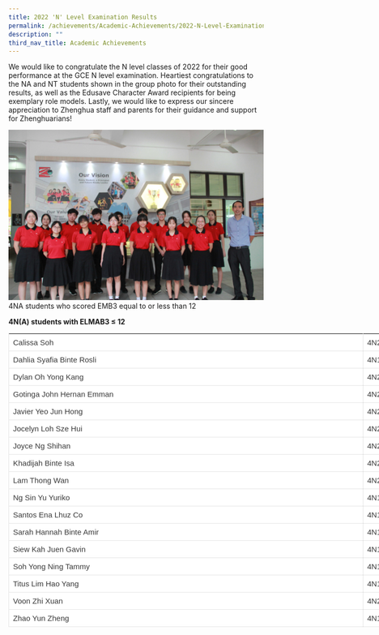 ```yaml
---
title: 2022 'N' Level Examination Results
permalink: /achievements/Academic-Achievements/2022-N-Level-Examination-Results/
description: ""
third_nav_title: Academic Achievements
---
```


We would like to congratulate the N level classes of 2022 for their good performance at the GCE N level examination. Heartiest congratulations to the NA and NT students shown in the group photo for their outstanding results, as well as the Edusave Character Award recipients for being exemplary role models. Lastly, we would like to express our sincere appreciation to Zhenghua staff and parents for their guidance and support for Zhenghuarians!

![](/images/4NA%20students%20who%20scored%20EMB3%20equal%20to%20or%20less%20than%2012.jpg)
4NA students who scored EMB3 equal to or less than 12

**4N(A) students with ELMAB3 ≤ 12**

<table style="box-sizing: border-box; border-collapse: collapse; border-spacing: 0px; border-width: 1px 0px 0px 1px; border-style: solid; border-color: rgba(0, 0, 0, 0.1); border-image: initial; margin: 0px 0px 1.5em; width: 1400px; color: rgb(58, 58, 58); font-family: Poppins, sans-serif; font-size: 15px; font-style: normal; font-variant-ligatures: normal; font-variant-caps: normal; font-weight: 400; letter-spacing: normal; orphans: 2; text-align: start; text-transform: none; white-space: normal; widows: 2; word-spacing: 0px; -webkit-text-stroke-width: 0px; background-color: rgb(255, 255, 255); text-decoration-thickness: initial; text-decoration-style: initial; text-decoration-color: initial;"><tbody style="box-sizing: border-box;"><tr style="box-sizing: border-box;"><td style="box-sizing: border-box; padding: 8px; border-width: 0px 1px 1px 0px; border-style: solid; border-color: rgba(0, 0, 0, 0.1); border-image: initial; text-align: left; width: 699.5px;">Calissa Soh</td><td style="box-sizing: border-box; padding: 8px; border-width: 0px 1px 1px 0px; border-style: solid; border-color: rgba(0, 0, 0, 0.1); border-image: initial; text-align: left; width: 699.5px;">4N2</td></tr><tr style="box-sizing: border-box;"><td style="box-sizing: border-box; padding: 8px; border-width: 0px 1px 1px 0px; border-style: solid; border-color: rgba(0, 0, 0, 0.1); border-image: initial; text-align: left; width: 699.5px;">Dahlia Syafia Binte Rosli</td><td style="box-sizing: border-box; padding: 8px; border-width: 0px 1px 1px 0px; border-style: solid; border-color: rgba(0, 0, 0, 0.1); border-image: initial; text-align: left; width: 699.5px;">4N1</td></tr><tr style="box-sizing: border-box;"><td style="box-sizing: border-box; padding: 8px; border-width: 0px 1px 1px 0px; border-style: solid; border-color: rgba(0, 0, 0, 0.1); border-image: initial; text-align: left; width: 699.5px;">Dylan Oh Yong Kang</td><td style="box-sizing: border-box; padding: 8px; border-width: 0px 1px 1px 0px; border-style: solid; border-color: rgba(0, 0, 0, 0.1); border-image: initial; text-align: left; width: 699.5px;">4N2</td></tr><tr style="box-sizing: border-box;"><td style="box-sizing: border-box; padding: 8px; border-width: 0px 1px 1px 0px; border-style: solid; border-color: rgba(0, 0, 0, 0.1); border-image: initial; text-align: left; width: 699.5px;">Gotinga John Hernan Emman</td><td style="box-sizing: border-box; padding: 8px; border-width: 0px 1px 1px 0px; border-style: solid; border-color: rgba(0, 0, 0, 0.1); border-image: initial; text-align: left; width: 699.5px;">4N2</td></tr><tr style="box-sizing: border-box;"><td style="box-sizing: border-box; padding: 8px; border-width: 0px 1px 1px 0px; border-style: solid; border-color: rgba(0, 0, 0, 0.1); border-image: initial; text-align: left; width: 699.5px;">Javier Yeo Jun Hong</td><td style="box-sizing: border-box; padding: 8px; border-width: 0px 1px 1px 0px; border-style: solid; border-color: rgba(0, 0, 0, 0.1); border-image: initial; text-align: left; width: 699.5px;">4N2</td></tr><tr style="box-sizing: border-box;"><td style="box-sizing: border-box; padding: 8px; border-width: 0px 1px 1px 0px; border-style: solid; border-color: rgba(0, 0, 0, 0.1); border-image: initial; text-align: left; width: 699.5px;">Jocelyn Loh Sze Hui</td><td style="box-sizing: border-box; padding: 8px; border-width: 0px 1px 1px 0px; border-style: solid; border-color: rgba(0, 0, 0, 0.1); border-image: initial; text-align: left; width: 699.5px;">4N2</td></tr><tr style="box-sizing: border-box;"><td style="box-sizing: border-box; padding: 8px; border-width: 0px 1px 1px 0px; border-style: solid; border-color: rgba(0, 0, 0, 0.1); border-image: initial; text-align: left; width: 699.5px;">Joyce Ng Shihan</td><td style="box-sizing: border-box; padding: 8px; border-width: 0px 1px 1px 0px; border-style: solid; border-color: rgba(0, 0, 0, 0.1); border-image: initial; text-align: left; width: 699.5px;">4N2</td></tr><tr style="box-sizing: border-box;"><td style="box-sizing: border-box; padding: 8px; border-width: 0px 1px 1px 0px; border-style: solid; border-color: rgba(0, 0, 0, 0.1); border-image: initial; text-align: left; width: 699.5px;">Khadijah Binte Isa</td><td style="box-sizing: border-box; padding: 8px; border-width: 0px 1px 1px 0px; border-style: solid; border-color: rgba(0, 0, 0, 0.1); border-image: initial; text-align: left; width: 699.5px;">4N2</td></tr><tr style="box-sizing: border-box;"><td style="box-sizing: border-box; padding: 8px; border-width: 0px 1px 1px 0px; border-style: solid; border-color: rgba(0, 0, 0, 0.1); border-image: initial; text-align: left; width: 699.5px;">Lam Thong Wan</td><td style="box-sizing: border-box; padding: 8px; border-width: 0px 1px 1px 0px; border-style: solid; border-color: rgba(0, 0, 0, 0.1); border-image: initial; text-align: left; width: 699.5px;">4N2</td></tr><tr style="box-sizing: border-box;"><td style="box-sizing: border-box; padding: 8px; border-width: 0px 1px 1px 0px; border-style: solid; border-color: rgba(0, 0, 0, 0.1); border-image: initial; text-align: left; width: 699.5px;">Ng Sin Yu Yuriko</td><td style="box-sizing: border-box; padding: 8px; border-width: 0px 1px 1px 0px; border-style: solid; border-color: rgba(0, 0, 0, 0.1); border-image: initial; text-align: left; width: 699.5px;">4N1</td></tr><tr style="box-sizing: border-box;"><td style="box-sizing: border-box; padding: 8px; border-width: 0px 1px 1px 0px; border-style: solid; border-color: rgba(0, 0, 0, 0.1); border-image: initial; text-align: left; width: 699.5px;">Santos Ena Lhuz Co</td><td style="box-sizing: border-box; padding: 8px; border-width: 0px 1px 1px 0px; border-style: solid; border-color: rgba(0, 0, 0, 0.1); border-image: initial; text-align: left; width: 699.5px;">4N1</td></tr><tr style="box-sizing: border-box;"><td style="box-sizing: border-box; padding: 8px; border-width: 0px 1px 1px 0px; border-style: solid; border-color: rgba(0, 0, 0, 0.1); border-image: initial; text-align: left; width: 699.5px;">Sarah Hannah Binte Amir</td><td style="box-sizing: border-box; padding: 8px; border-width: 0px 1px 1px 0px; border-style: solid; border-color: rgba(0, 0, 0, 0.1); border-image: initial; text-align: left; width: 699.5px;">4N1</td></tr><tr style="box-sizing: border-box;"><td style="box-sizing: border-box; padding: 8px; border-width: 0px 1px 1px 0px; border-style: solid; border-color: rgba(0, 0, 0, 0.1); border-image: initial; text-align: left; width: 699.5px;">Siew Kah Juen Gavin</td><td style="box-sizing: border-box; padding: 8px; border-width: 0px 1px 1px 0px; border-style: solid; border-color: rgba(0, 0, 0, 0.1); border-image: initial; text-align: left; width: 699.5px;">4N1</td></tr><tr style="box-sizing: border-box;"><td style="box-sizing: border-box; padding: 8px; border-width: 0px 1px 1px 0px; border-style: solid; border-color: rgba(0, 0, 0, 0.1); border-image: initial; text-align: left; width: 699.5px;">Soh Yong Ning Tammy</td><td style="box-sizing: border-box; padding: 8px; border-width: 0px 1px 1px 0px; border-style: solid; border-color: rgba(0, 0, 0, 0.1); border-image: initial; text-align: left; width: 699.5px;">4N1</td></tr><tr style="box-sizing: border-box;"><td style="box-sizing: border-box; padding: 8px; border-width: 0px 1px 1px 0px; border-style: solid; border-color: rgba(0, 0, 0, 0.1); border-image: initial; text-align: left; width: 699.5px;">Titus Lim Hao Yang</td><td style="box-sizing: border-box; padding: 8px; border-width: 0px 1px 1px 0px; border-style: solid; border-color: rgba(0, 0, 0, 0.1); border-image: initial; text-align: left; width: 699.5px;">4N1</td></tr><tr style="box-sizing: border-box;"><td style="box-sizing: border-box; padding: 8px; border-width: 0px 1px 1px 0px; border-style: solid; border-color: rgba(0, 0, 0, 0.1); border-image: initial; text-align: left; width: 699.5px;">Voon Zhi Xuan</td><td style="box-sizing: border-box; padding: 8px; border-width: 0px 1px 1px 0px; border-style: solid; border-color: rgba(0, 0, 0, 0.1); border-image: initial; text-align: left; width: 699.5px;">4N2</td></tr><tr style="box-sizing: border-box;"><td style="box-sizing: border-box; padding: 8px; border-width: 0px 1px 1px 0px; border-style: solid; border-color: rgba(0, 0, 0, 0.1); border-image: initial; text-align: left; width: 699.5px;">Zhao Yun Zheng</td><td style="box-sizing: border-box; padding: 8px; border-width: 0px 1px 1px 0px; border-style: solid; border-color: rgba(0, 0, 0, 0.1); border-image: initial; text-align: left; width: 699.5px;">4N1</td></tr></tbody></table>